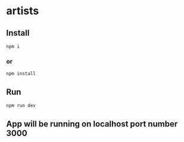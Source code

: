 # artists


## Install 
`
npm i
`
### or
`
npm install
`

## Run
`
npm run dev
`

## App will be running on localhost port number 3000
